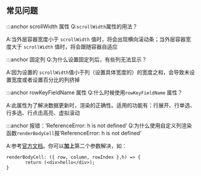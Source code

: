 ## 常见问题

:::anchor scrollWidth 属性
Q:`scrollWidth`属性的用法？

A:当外层容器宽度小于 `scrollWidth` 值时，将会出现横向滚动条；当外层容器宽度大于 `scrollWidth` 值时，将会跟随容器自适应

:::anchor 固定列
Q:为什么设置固定列后，有些列无法显示？

A:因为设置的 `scrollWidth`值小于列（设置具体宽度的）的宽度之和，会导致未设置宽度或者设置百分比的列挤掉

:::anchor rowKeyFieldName 属性
Q:什么时候使用`rowKeyFieldName` 属性？

A:此属性为了解决数据更新时，渲染的正确性。适用的功能有：行展开、行单选、行多选、行点击高亮、虚拟滚动

:::anchor 报错：‘ReferenceError: h is not defined’
Q:为什么使用自定义列渲染函数`renderBodyCell`报‘ReferenceError: h is not defined’

A:参考[官方文档](https://cn.vuejs.org/v2/guide/render-function.html#JSX)。你可以**加上**第二个参数解决，如：

```
renderBodyCell: ({ row, column, rowIndex },h) => {
       return (<div>hello</div>);
}
```
